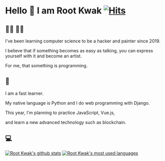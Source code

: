 # Hello :wave: I am Root Kwak [![Hits](https://hits.seeyoufarm.com/api/count/incr/badge.svg?url=https%3A%2F%2Fgithub.com%2Frootkwak528%2Fhit-counter&count_bg=%2379C83D&title_bg=%23555555&icon=&icon_color=%23E7E7E7&title=hits&edge_flat=false)](https://hits.seeyoufarm.com)



## :man_technologist: :man_artist:

I've been learning computer science to be a hacker and painter since 2019.

I believe that if something becomes as easy as talking, you can express yourself with it and become an artist.

For me, that something is programming.



## :snake:

I am a fast learner.

My native language is Python and I do web programming with Django.

This year, I'm planning to practice JavaScript, Vue.js,

and learn a new advanced technology such as blockchain.



## :computer:

[![Root Kwak's github stats](https://github-readme-stats-rootkwak528.vercel.app/api?username=rootkwak528&show_icons=true&theme=vue)](https://github.com/anuraghazra/github-readme-stats)
[![Root Kwak's most used languages](https://github-readme-stats-rootkwak528.vercel.app/api/top-langs/?username=rootkwak528&show_icons=true&title_color=004386&icon_color=004386&layout=compact&card_width=445)](https://github.com/anuraghazra/github-readme-stats)
